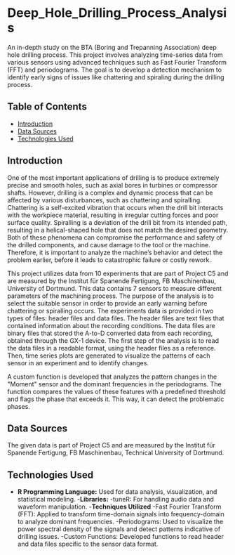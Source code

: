 # Deep_Hole_Drilling_Process_Analysis
An in-depth study on the BTA (Boring and Trepanning Association) deep hole drilling process.
This project involves analyzing time-series data from various sensors using advanced techniques 
such as Fast Fourier Transform (FFT) and periodograms. The goal is to develop a detection mechanism
to identify early signs of issues like chattering and spiraling during the drilling process.

## Table of Contents
- [Introduction](#introduction)
- [Data Sources](#data-sources)
- [Technologies Used](#technologies-used)

## Introduction

One of the most important applications of drilling is to produce extremely precise and
smooth holes, such as axial bores in turbines or compressor shafts. However, drilling is
a complex and dynamic process that can be affected by various disturbances, such as
chattering and spiralling. Chattering is a self-excited vibration that occurs when the
drill bit interacts with the workpiece material, resulting in irregular cutting forces and
poor surface quality. Spiralling is a deviation of the drill bit from its intended path,
resulting in a helical-shaped hole that does not match the desired geometry. Both of
these phenomena can compromise the performance and safety of the drilled components,
and cause damage to the tool or the machine. Therefore, it is important to analyze the
machine’s behavior and detect the problem earlier, before it leads to catastrophic failure
or costly rework.

This project utilizes data from 10 experiments that are part of Project C5 and are measured
by the Institut für Spanende Fertigung, FB Maschinenbau, University of Dortmund.
This data contains 7 sensors to measure different parameters of the machining
process. The purpose of the analysis is to select the suitable sensor in order to provide
an early warning before chattering or spiralling occurs.
The experiments data is provided in two types of files: header files and data files. The
header files are text files that contained information about the recording conditions. The
data files are binary files that stored the A-to-D converted data from each recording,
obtained through the GX-1 device. The first step of the analysis is to read the data
files in a readable format, using the header files as a reference. Then, time series plots
are generated to visualize the patterns of each sensor in an experiment and to identify
changes.

A custom function is developed that analyzes the pattern changes in the "Moment"
sensor and the dominant frequencies in the periodograms. The function compares the
values of these features with a predefined threshold and flags the phase that exceeds it.
This way, it can detect the problematic phases.


## Data Sources

The given data is part of  Project C5 and are measured by the Institut für Spanende Fertigung, FB Maschinenbau, Technical University of Dortmund.

## Technologies Used

- **R Programming Language:** Used for data analysis, visualization, and statistical modeling.
-**Libraries:**
  -tuneR: For handling audio data and waveform manipulation.
-**Techniques Utilized**
  -Fast Fourier Transform (FFT): Applied to transform time-domain signals into frequency-domain to analyze dominant frequencies.
  -Periodograms: Used to visualize the power spectral density of the signals and detect patterns indicative of drilling issues.
  -Custom Functions: Developed functions to read header and data files specific to the sensor data format.

